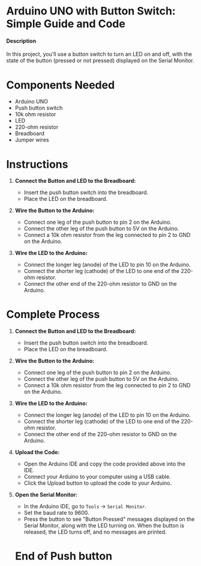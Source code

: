 # Arduino UNO with Button Switch: Simple Guide and Code

#### Description
In this project, you'll use a button switch to turn an LED on and off, with the state of the button (pressed or not pressed) displayed on the Serial Monitor.

# Components Needed
- Arduino UNO
- Push button switch
- 10k ohm resistor
- LED
- 220-ohm resistor
- Breadboard
- Jumper wires

# Instructions

1. **Connect the Button and LED to the Breadboard:**
   - Insert the push button switch into the breadboard.
   - Place the LED on the breadboard.

2. **Wire the Button to the Arduino:**
   - Connect one leg of the push button to pin 2 on the Arduino.
   - Connect the other leg of the push button to 5V on the Arduino.
   - Connect a 10k ohm resistor from the leg connected to pin 2 to GND on the Arduino.

3. **Wire the LED to the Arduino:**
   - Connect the longer leg (anode) of the LED to pin 10 on the Arduino.
   - Connect the shorter leg (cathode) of the LED to one end of the 220-ohm resistor.
   - Connect the other end of the 220-ohm resistor to GND on the Arduino.

# Complete Process
1. **Connect the Button and LED to the Breadboard:**
   - Insert the push button switch into the breadboard.
   - Place the LED on the breadboard.

2. **Wire the Button to the Arduino:**
   - Connect one leg of the push button to pin 2 on the Arduino.
   - Connect the other leg of the push button to 5V on the Arduino.
   - Connect a 10k ohm resistor from the leg connected to pin 2 to GND on the Arduino.

3. **Wire the LED to the Arduino:**
   - Connect the longer leg (anode) of the LED to pin 10 on the Arduino.
   - Connect the shorter leg (cathode) of the LED to one end of the 220-ohm resistor.
   - Connect the other end of the 220-ohm resistor to GND on the Arduino.

4. **Upload the Code:**
   - Open the Arduino IDE and copy the code provided above into the IDE.
   - Connect your Arduino to your computer using a USB cable.
   - Click the Upload button to upload the code to your Arduino.

5. **Open the Serial Monitor:**
   - In the Arduino IDE, go to `Tools` -> `Serial Monitor`.
   - Set the baud rate to 9600.
   - Press the button to see "Button Pressed" messages displayed on the Serial Monitor, along with the LED turning on. When the button is released, the LED turns off, and no messages are printed.

   # End of Push button